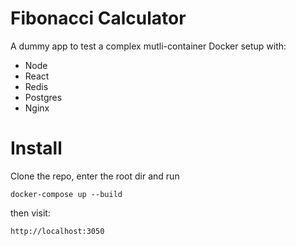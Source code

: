 # Fibonacci Calculator

A dummy app to test a complex mutli-container Docker setup with:

- Node
- React
- Redis
- Postgres
- Nginx

# Install
Clone the repo,  enter the root  dir and run

```
docker-compose up --build
```

then visit:


```
http://localhost:3050
```
